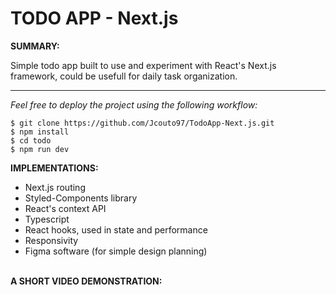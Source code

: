 # TODO APP - Next.js

**SUMMARY:**

Simple todo app built to use and experiment with React's Next.js framework, could be usefull for daily task organization.

---

_Feel free to deploy the project using the following workflow:_

```
$ git clone https://github.com/Jcouto97/TodoApp-Next.js.git
$ npm install
$ cd todo
$ npm run dev
```

**IMPLEMENTATIONS:**

- Next.js routing
- Styled-Components library
- React's context API
- Typescript
- React hooks, used in state and performance
- Responsivity
- Figma software (for simple design planning)
  <br/><br/>

**A SHORT VIDEO DEMONSTRATION:**
